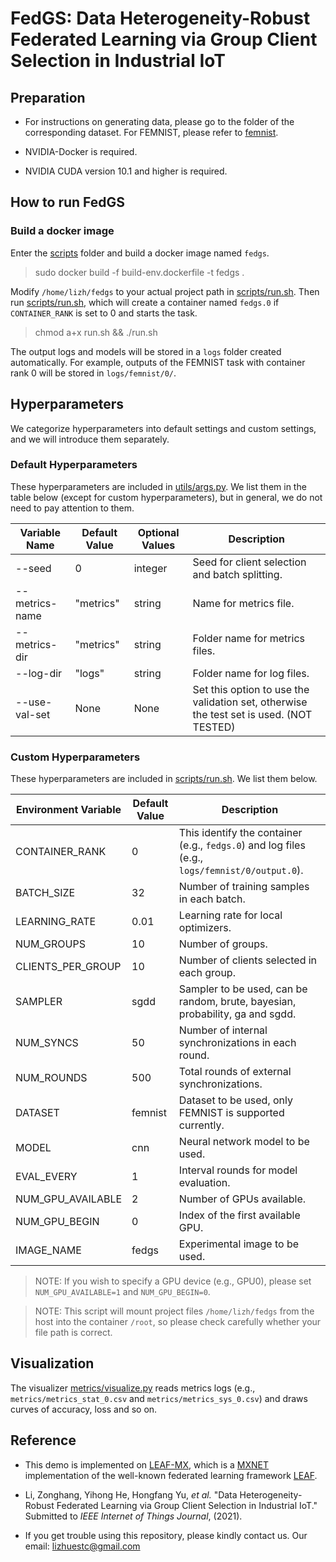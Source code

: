 # FedGS: Data Heterogeneity-Robust Federated Learning via Group Client Selection in Industrial IoT

## Preparation 

* For instructions on generating data, please go to the folder of the corresponding dataset. For FEMNIST, please refer to [femnist](https://github.com/Lizonghang/fedgs/tree/main/data/femnist).

* NVIDIA-Docker is required.

* NVIDIA CUDA version 10.1 and higher is required.

## How to run FedGS
### Build a docker image

Enter the [scripts](https://github.com/Lizonghang/fedgs/tree/main/scripts) folder and build a docker image named <code>fedgs</code>.
 
> sudo docker build -f build-env.dockerfile -t fedgs .

Modify <code>/home/lizh/fedgs</code> to your actual project path in [scripts/run.sh](https://github.com/Lizonghang/fedgs/blob/main/scripts/run.sh). Then run [scripts/run.sh](https://github.com/Lizonghang/fedgs/blob/main/scripts/run.sh), which will create a container named <code>fedgs.0</code> if <code>CONTAINER_RANK</code> is set to 0 and starts the task.

> chmod a+x run.sh && ./run.sh

The output logs and models will be stored in a <code>logs</code> folder created automatically. For example, outputs of the FEMNIST task with container rank 0 will be stored in <code>logs/femnist/0/</code>.

## Hyperparameters
We categorize hyperparameters into default settings and custom settings, and we will introduce them separately.

### Default Hyperparameters
These hyperparameters are included in [utils/args.py](https://github.com/Lizonghang/fedgs/blob/main/utils/args.py). We list them in the table below (except for custom hyperparameters), but in general, we do not need to pay attention to them.

| Variable Name | Default Value | Optional Values | Description |
|---|---|---|---|
| --seed | 0 | integer | Seed for client selection and batch splitting. |
| --metrics-name | "metrics" | string | Name for metrics file. |
| --metrics-dir | "metrics" | string | Folder name for metrics files. |
| --log-dir | "logs" | string | Folder name for log files. |
| --use-val-set | None | None | Set this option to use the validation set, otherwise the test set is used. (NOT TESTED) |

### Custom Hyperparameters
These hyperparameters are included in [scripts/run.sh](https://github.com/Lizonghang/fedgs/blob/main/scripts/run.sh). We list them below.

| Environment Variable | Default Value | Description |
|---|---|---|
| CONTAINER_RANK | 0 | This identify the container (e.g., <code>fedgs.0</code>) and log files (e.g., <code>logs/femnist/0/output.0</code>). |
| BATCH_SIZE | 32 | Number of training samples in each batch. |
| LEARNING_RATE | 0.01 | Learning rate for local optimizers. |
| NUM_GROUPS | 10 | Number of groups. |
| CLIENTS_PER_GROUP | 10 | Number of clients selected in each group. |
| SAMPLER | sgdd | Sampler to be used, can be random, brute, bayesian, probability, ga and sgdd. |
| NUM_SYNCS | 50 | Number of internal synchronizations in each round. |
| NUM_ROUNDS | 500 | Total rounds of external synchronizations. |
| DATASET | femnist | Dataset to be used, only FEMNIST is supported currently. |
| MODEL | cnn | Neural network model to be used. |
| EVAL_EVERY | 1 | Interval rounds for model evaluation. |
| NUM_GPU_AVAILABLE | 2 | Number of GPUs available. |
| NUM_GPU_BEGIN | 0 | Index of the first available GPU. |
| IMAGE_NAME | fedgs | Experimental image to be used. |

> NOTE: If you wish to specify a GPU device (e.g., GPU0), please set <code>NUM_GPU_AVAILABLE=1</code> and <code>NUM_GPU_BEGIN=0</code>.

> NOTE: This script will mount project files <code>/home/lizh/fedgs</code> from the host into the container <code>/root</code>, so please check carefully whether your file path is correct.

## Visualization

The visualizer [metrics/visualize.py](https://github.com/Lizonghang/fedgs/blob/main/metrics/visualize.py) reads metrics 
logs (e.g., <code>metrics/metrics_stat_0.csv</code> and <code>metrics/metrics_sys_0.csv</code>) and draws curves of accuracy, loss and so on. 

## Reference

* This demo is implemented on [LEAF-MX](https://github.com/Lizonghang/leaf-mx), which is a [MXNET](https://github.com/apache/incubator-mxnet) implementation of the well-known federated learning framework [LEAF](https://github.com/TalwalkarLab/leaf).

* Li, Zonghang, Yihong He, Hongfang Yu, *et al.* "Data Heterogeneity-Robust Federated Learning via Group Client Selection in Industrial IoT." Submitted to *IEEE Internet of Things Journal*, (2021).

* If you get trouble using this repository, please kindly contact us. Our email: lizhuestc@gmail.com
